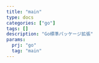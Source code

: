```yaml
---
title: "main"
type: docs
categories: ["go"]
tags: []
description: "Go標準パッケージ拡張"
params:
  prj: "go"
  tag: "main"
---
```

